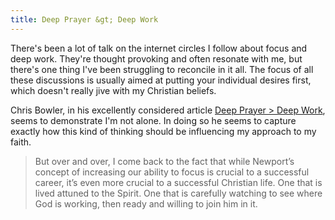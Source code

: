 ```yaml
---
title: Deep Prayer &gt; Deep Work
---
```

There's been a lot of talk on the internet circles I follow about focus and deep work. They're thought provoking and often resonate with me, but there's one thing I've been struggling to reconcile in it all. The focus of all these discussions is usually aimed at putting your individual desires first, which doesn't really jive with my Christian beliefs.

Chris Bowler, in his excellently considered article <a href="http://chrisbowler.com/journal/deep-prayer">Deep Prayer &#62; Deep Work</a>, seems to demonstrate I'm not alone. In doing so he seems to capture exactly how this kind of thinking should be influencing my approach to my faith.

<blockquote>
But over and over, I come back to the fact that while Newport’s concept of increasing our ability to focus is crucial to a successful career, it’s even more crucial to a successful Christian life. One that is lived attuned to the Spirit. One that is carefully watching to see where God is working, then ready and willing to join him in it.
</blockquote>
